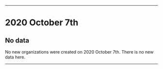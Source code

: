 
***

# 2020 October 7th

## No data

No new organizations were created on 2020 October 7th. There is no new data here.

***
